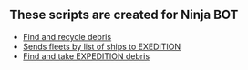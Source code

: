 ## These scripts are created for Ninja BOT 


- [Find and recycle debris](https://github.com/RockClubKASHMIR/scripts/blob/master/expedition_by_list_of_ships.go)
- [Sends fleets by list of ships to EXEDITION](https://github.com/RockClubKASHMIR/scripts/blob/master/expedition_by_list_of_ships.go)  
- [Find and take EXPEDITION debris](https://github.com/RockClubKASHMIR/scripts/blob/master/take_expedition_debris.go)
